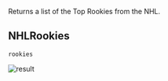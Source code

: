 Returns a list of the Top Rookies from the NHL.

## NHLRookies

```
rookies
```

![result](https://i.imgur.com/kQWVXAr.png)
